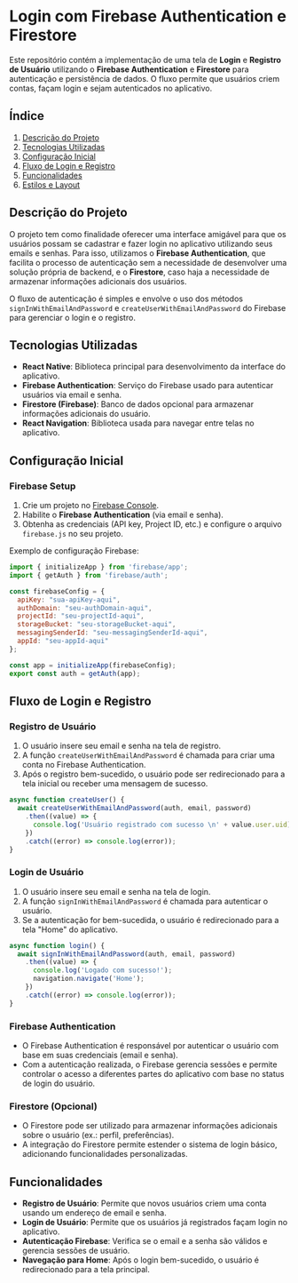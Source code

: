 # Login com Firebase Authentication e Firestore

Este repositório contém a implementação de uma tela de **Login** e **Registro de Usuário** utilizando o **Firebase Authentication** e **Firestore** para autenticação e persistência de dados. O fluxo permite que usuários criem contas, façam login e sejam autenticados no aplicativo.

## Índice

1. [Descrição do Projeto](#descrição-do-projeto)
2. [Tecnologias Utilizadas](#tecnologias-utilizadas)
3. [Configuração Inicial](#configuração-inicial)
4. [Fluxo de Login e Registro](#fluxo-de-login-e-registro)
5. [Funcionalidades](#funcionalidades)
6. [Estilos e Layout](#estilos-e-layout)

## Descrição do Projeto

O projeto tem como finalidade oferecer uma interface amigável para que os usuários possam se cadastrar e fazer login no aplicativo utilizando seus emails e senhas. Para isso, utilizamos o **Firebase Authentication**, que facilita o processo de autenticação sem a necessidade de desenvolver uma solução própria de backend, e o **Firestore**, caso haja a necessidade de armazenar informações adicionais dos usuários.

O fluxo de autenticação é simples e envolve o uso dos métodos `signInWithEmailAndPassword` e `createUserWithEmailAndPassword` do Firebase para gerenciar o login e o registro.

## Tecnologias Utilizadas

- **React Native**: Biblioteca principal para desenvolvimento da interface do aplicativo.
- **Firebase Authentication**: Serviço do Firebase usado para autenticar usuários via email e senha.
- **Firestore (Firebase)**: Banco de dados opcional para armazenar informações adicionais do usuário.
- **React Navigation**: Biblioteca usada para navegar entre telas no aplicativo.

## Configuração Inicial

### Firebase Setup

1. Crie um projeto no [Firebase Console](https://console.firebase.google.com/).
2. Habilite o **Firebase Authentication** (via email e senha).
3. Obtenha as credenciais (API key, Project ID, etc.) e configure o arquivo `firebase.js`  no seu projeto.

Exemplo de configuração Firebase:

```javascript
import { initializeApp } from 'firebase/app';
import { getAuth } from 'firebase/auth';

const firebaseConfig = {
  apiKey: "sua-apiKey-aqui",
  authDomain: "seu-authDomain-aqui",
  projectId: "seu-projectId-aqui",
  storageBucket: "seu-storageBucket-aqui",
  messagingSenderId: "seu-messagingSenderId-aqui",
  appId: "seu-appId-aqui"
};

const app = initializeApp(firebaseConfig);
export const auth = getAuth(app);
```

## Fluxo de Login e Registro

### Registro de Usuário

1. O usuário insere seu email e senha na tela de registro.
2. A função `createUserWithEmailAndPassword` é chamada para criar uma conta no Firebase Authentication.
3. Após o registro bem-sucedido, o usuário pode ser redirecionado para a tela inicial ou receber uma mensagem de sucesso.

```javascript
async function createUser() {
  await createUserWithEmailAndPassword(auth, email, password)
    .then((value) => {
      console.log('Usuário registrado com sucesso \n' + value.user.uid);
    })
    .catch((error) => console.log(error));
}
```

### Login de Usuário

1. O usuário insere seu email e senha na tela de login.
2. A função `signInWithEmailAndPassword` é chamada para autenticar o usuário.
3. Se a autenticação for bem-sucedida, o usuário é redirecionado para a tela "Home" do aplicativo.

```javascript
async function login() {
  await signInWithEmailAndPassword(auth, email, password)
    .then((value) => {
      console.log('Logado com sucesso!');
      navigation.navigate('Home');
    })
    .catch((error) => console.log(error));
}
```

### Firebase Authentication

- O Firebase Authentication é responsável por autenticar o usuário com base em suas credenciais (email e senha).
- Com a autenticação realizada, o Firebase gerencia sessões e permite controlar o acesso a diferentes partes do aplicativo com base no status de login do usuário.

### Firestore (Opcional)

- O Firestore pode ser utilizado para armazenar informações adicionais sobre o usuário (ex.: perfil, preferências).
- A integração do Firestore permite estender o sistema de login básico, adicionando funcionalidades personalizadas.

## Funcionalidades

- **Registro de Usuário**: Permite que novos usuários criem uma conta usando um endereço de email e senha.
- **Login de Usuário**: Permite que os usuários já registrados façam login no aplicativo.
- **Autenticação Firebase**: Verifica se o email e a senha são válidos e gerencia sessões de usuário.
- **Navegação para Home**: Após o login bem-sucedido, o usuário é redirecionado para a tela principal.


